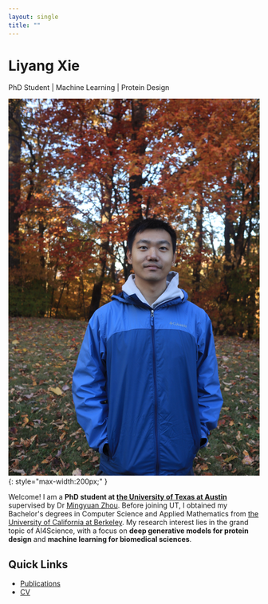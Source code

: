 ```yaml
---
layout: single
title: ""
---
```


# Liyang Xie
PhD Student | Machine Learning | Protein Design  

![Profile](profile.jpg){: style="max-width:200px;" }

Welcome! I am a **PhD student at [the University of Texas at Austin](https://www.utexas.edu/)** supervised by Dr [Mingyuan Zhou](https://mingyuanzhou.github.io/). Before joining UT, I obtained my Bachelor's degrees in Computer Science and Applied Mathematics from [the University of California at Berkeley](https://www.berkeley.edu/). My research interest lies in the grand topic of AI4Science, with a focus on **deep generative models for protein design** and **machine learning for biomedical sciences**.  

## Quick Links
- [Publications](publications.md)
- [CV](cv.md)
